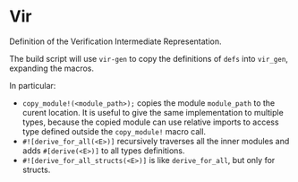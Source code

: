 # Vir

Definition of the Verification Intermediate Representation.

The build script will use `vir-gen` to copy the definitions of `defs` into `vir_gen`, expanding the macros.

In particular:
* `copy_module!(<module_path>);` copies the module `module_path` to the curent location. It is useful to give the same implementation to multiple types, because the copied module can use relative imports to access type defined outside the `copy_module!` macro call.
* `#![derive_for_all(<E>)]` recursively traverses all the inner modules and adds `#[derive(<E>)]` to all types definitions.
* `#![derive_for_all_structs(<E>)]` is like `derive_for_all`, but only for structs.
